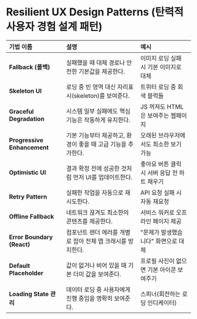 # Resilient UX Design Patterns (탄력적 사용자 경험 설계 패턴)

| 기법 이름                  | 설명                                                         | 예시                                         |
| :-------------------------- | :----------------------------------------------------------- | :------------------------------------------- |
| **Fallback (폴백)**         | 실패했을 때 대체 경로나 안전한 기본값을 제공한다.             | 이미지 로딩 실패 시 기본 이미지로 대체        |
| **Skeleton UI**             | 로딩 중 빈 영역 대신 자리표시(skeleton)를 보여준다.            | 트위터 로딩 중 회색 블럭들                   |
| **Graceful Degradation**    | 시스템 일부 실패에도 핵심 기능은 작동하게 유지한다.             | JS 꺼져도 HTML은 보여주는 웹페이지           |
| **Progressive Enhancement** | 기본 기능부터 제공하고, 환경이 좋을 때 고급 기능을 추가한다.    | 오래된 브라우저에서도 최소한 보기 가능         |
| **Optimistic UI**           | 결과 확정 전에 성공한 것처럼 먼저 UI를 업데이트한다.            | 좋아요 버튼 클릭 시 서버 응답 전 하트 채우기   |
| **Retry Pattern**           | 실패한 작업을 자동으로 재시도한다.                              | API 요청 실패 시 자동 재요청                  |
| **Offline Fallback**        | 네트워크 끊겨도 최소한의 콘텐츠를 제공한다.                     | 서비스 워커로 오프라인 페이지 제공             |
| **Error Boundary (React)**  | 컴포넌트 렌더 에러를 개별로 잡아 전체 앱 크래시를 방지한다.      | "문제가 발생했습니다" 화면으로 대체             |
| **Default Placeholder**     | 값이 없거나 비어 있을 때 기본 더미 값을 보여준다.               | 프로필 사진이 없으면 기본 아이콘 보여주기       |
| **Loading State 관리**       | 데이터 로딩 중 사용자에게 진행 중임을 명확히 보여준다.            | 스피너(회전하는 로딩 인디케이터)               |